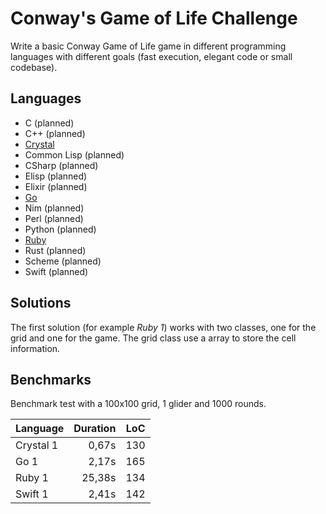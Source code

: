 # Conway's Game of Life Challenge

Write a basic Conway Game of Life game in different programming languages with different goals (fast execution, elegant code or small codebase).

## Languages

- C (planned)
- C++ (planned)
- [Crystal](/crystal/README.md)
- Common Lisp (planned)
- CSharp (planned)
- Elisp (planned)
- Elixir (planned)
- [Go](/go/README.md)
- Nim (planned)
- Perl (planned)
- Python (planned)
- [Ruby](/ruby/README.md)
- Rust (planned)
- Scheme (planned)
- Swift (planned)

## Solutions

The first solution (for example *Ruby 1*) works with two classes, one for the grid and one for the game. The grid class use a array to store the cell information.

## Benchmarks

Benchmark test with a 100x100 grid, 1 glider and 1000 rounds.

| Language  | Duration | LoC |
|-----------|---------:|----:|
| Crystal 1 |  0,67s   | 130 |
| Go 1      |  2,17s   | 165 |
| Ruby 1    | 25,38s   | 134 |
| Swift 1   |  2,41s   | 142 |
